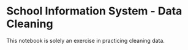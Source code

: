 # School Information System - Data Cleaning
This notebook is solely an exercise in practicing cleaning data.
